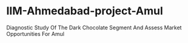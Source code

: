 # IIM-Ahmedabad-project-Amul
Diagnostic Study Of The Dark Chocolate Segment And Assess Market Opportunities For Amul
